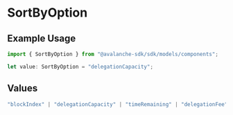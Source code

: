 # SortByOption

## Example Usage

```typescript
import { SortByOption } from "@avalanche-sdk/sdk/models/components";

let value: SortByOption = "delegationCapacity";
```

## Values

```typescript
"blockIndex" | "delegationCapacity" | "timeRemaining" | "delegationFee" | "uptimePerformance"
```